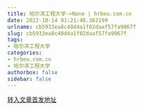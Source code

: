 ```yaml
---
title: 哈尔滨工程大学->None | hrbeu.com.cn
date: 2022-10-14 01:21:48.362199
urlname: cb5933ea8c40d4a1f02daaf57fa9067f
slug: cb5933ea8c40d4a1f02daaf57fa9067f
tags: 
- 哈尔滨工程大学
categories:
- hrbeu.com.cn
- 哈尔滨工程大学
authorbox: false
sidebar: false
---
```





[转入文章首发地址](https://content-static.cctvnews.cctv.com/snow-book/video.html?t=1665574657072&toc_style_id=video_default&share_to=wechat&track_id=162FDD7D-0DF0-4FEB-8937-DD2F13AF0BE1_687273016786&item_id=11622632769587171497)